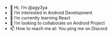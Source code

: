 - 👋 Hi, I’m @agy3ya
- 👀 I’m interested in Android Development  
- 🌱 I’m currently learning React   
- 💞️ I’m looking to collaborate on Android Project
- 📫 How to reach me at: You ping me on Discord 

<!---
agy3ya/agy3ya is a ✨ special ✨ repository because its `README.md` (this file) appears on your GitHub profile.
You can click the Preview link to take a look at your changes.
--->
